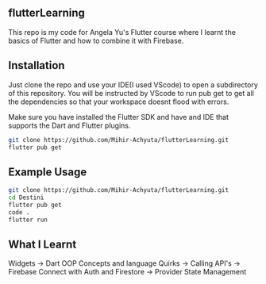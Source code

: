 ## flutterLearning

This repo is my code for Angela Yu's Flutter course where I learnt the basics of Flutter and how to combine it with Firebase.

## Installation

Just clone the repo and use your IDE(I used VScode) to open a subdirectory of this repository. You will be instructed by VScode to run pub get to get all the dependencies so that your workspace doesnt flood with errors.

Make sure you have installed the Flutter SDK and have and IDE that supports the Dart and Flutter plugins.

```bash
git clone https://github.com/Mihir-Achyuta/flutterLearning.git
flutter pub get
```

## Example Usage

```bash
git clone https://github.com/Mihir-Achyuta/flutterLearning.git
cd Destini
flutter pub get
code .
flutter run
```

## What I Learnt

Widgets -> Dart OOP Concepts and language Quirks -> Calling API's -> Firebase Connect with Auth and Firestore -> Provider State Management
